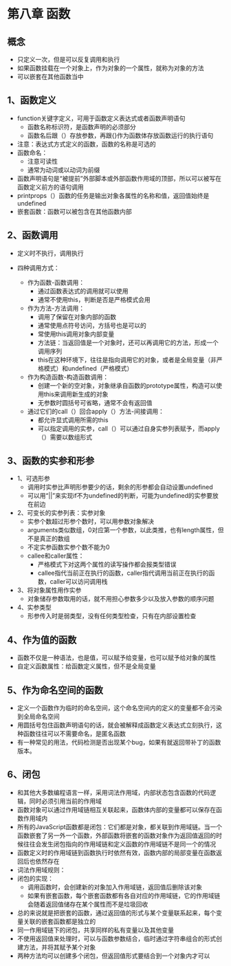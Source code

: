 # 第八章 函数

## 概念

* 只定义一次，但是可以反复调用和执行
* 如果函数挂载在一个对象上，作为对象的一个属性，就称为对象的方法
* 可以嵌套在其他函数当中

## 1、函数定义

* function关键字定义，可用于函数定义表达式或者函数声明语句
  * 函数名称标识符，是函数声明的必须部分
  * 函数名后跟（）存放参数，再跟{}作为函数体存放函数运行的执行语句
* 注意：表达式方式定义的函数，函数的名称是可选的
* 函数命名：
  * 注意可读性
  * 通常为动词或以动词为前缀
* 函数声明语句是“被提前”外部脚本或外部函数作用域的顶部，所以可以被写在函数定义前方的语句调用
* printprops（）函数的任务是输出对象各属性的名称和值，返回值始终是undefined
* 嵌套函数：函数可以被包含在其他函数内部

## 2、函数调用

* 定义时不执行，调用执行

* 四种调用方式：

  * 作为函数-函数调用：
    * 通过函数表达式的调用就可以使用
    * 通常不使用this，判断是否是严格模式会用
  * 作为方法-方法调用：
    * 调用了保留在对象内部的函数
    * 通常使用点符号访问，方括号也是可以的
    * 常使用this调用对象内部变量
    * 方法链：当返回值是一个对象时，还可以再调用它的方法，形成一个调用序列
    * this在这种环境下，往往是指向调用它的对象，或者是全局变量（非严格模式）和undefined（严格模式）
  * 作为构造函数-构造函数调用：
    * 创建一个新的空对象，对象继承自函数的prototype属性，构造可以使用this来调用新生成的对象
    * 无参数时圆括号可省略，通常不会有返回值
  * 通过它们的call（）回合apply（）方法-间接调用：
    * 都允许显式调用所需的this
    * 可以指定调用的实参，call（）可以通过自身实参列表赋予，而apply（）需要以数组形式

  

## 3、函数的实参和形参

* 1、可选形参
  * 调用时实参比声明形参要少的话，剩余的形参都会自动设置undefined
  * 可以用“||”来实现if不为undefined的判断，可能为undefined的实参要放在前边
* 2、可变长的实参列表：实参对象
  * 实参个数超过形参个数时，可以用参数对象解决
  * arguments类似数组，0对应第一个参数，以此类推，也有length属性，但不是真正的数组
  * 不定实参函数实参个数不能为0
  * callee和caller属性：
    * 严格模式下对这两个属性的读写操作都会报类型错误
    * callee指代当前正在执行的函数，caller指代调用当前正在执行的函数，caller可以访问调用栈
* 3、将对象属性用作实参
  * 对象储存参数取用的话，就不用担心参数多少以及放入参数的顺序问题
* 4、实参类型
  * 形参传入时是弱类型，没有任何类型检查，只有在内部设置检查

## 4、作为值的函数

* 函数不仅是一种语法，也是值，可以赋予给变量，也可以赋予给对象的属性
* 自定义函数属性：给函数定义属性，但不是全局变量

## 5、作为命名空间的函数

* 定义一个函数作为临时的命名空间，这个命名空间内的定义的变量都不会污染到全局命名空间
* 用圆括号包住函数声明语句的话，就会被解释成函数定义表达式立刻执行，这种函数往往可以不需要命名，是匿名函数
* 有一种常见的用法，代码检测是否出现某个bug，如果有就返回带补丁的函数版本。

## 6、闭包

* 和其他大多数编程语言一样，采用词法作用域，内部状态包含函数的代码逻辑，同时必须引用当前的作用域
* 函数对象可以通过作用域链相互关联起来，函数体内部的变量都可以保存在函数作用域内
* 所有的JavaScript函数都是闭包：它们都是对象，都关联到作用域链。当一个函数嵌套了另一外一个函数，外部函数将嵌套的函数对象作为返回值返回的时候往往会发生闭包指向的作用域链和定义函数的作用域链不是同一个的情况
* 函数定义时的作用域链到函数执行时依然有效，函数内部的局部变量在函数返回后也依然存在
* 词法作用域规则：
* 闭包的实现：
  * 调用函数时，会创建新的对象加入作用域链，返回值后删除该对象
  * 如果有嵌套函数，每个嵌套函数都有各自对应的作用域链，它的作用域链会随着返回值储存在某个属性而不是垃圾回收
* 总的来说就是把嵌套的函数，通过返回值的形式与某个变量联系起来，每个变量关联的嵌套函数都是独立的
* 同一作用域链下的闭包，共享同样的私有变量以及其他变量
* 不使用返回值来处理时，可以与函数参数结合，临时通过字符串组合的形式创建方法，并将其赋予某个对象
* 两种方法均可以创建多个闭包，但返回值形式要结合到一个对象内才可以



